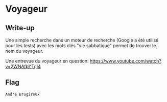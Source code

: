 # Voyageur

## Write-up

Une simple recherche dans un moteur de recherche (Google a été utilisé pour les tests) avec les mots clés "vie sabbatique" permet de trouver le nom du voyageur.

Une entrevue du voyageur en question: https://www.youtube.com/watch?v=2WNAfbYTqI4

## Flag

`André Brugiroux`
